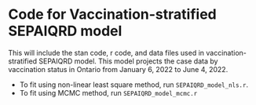 # Code for Vaccination-stratified SEPAIQRD model

This will include the stan code, r code, and data files used in vaccination-stratified SEPAIQRD model. This model projects the case data by vaccination status in Ontario from January 6, 2022 to June 4, 2022.  

- To fit using non-linear least square method, run `SEPAIQRD_model_nls.r`.
- To fit using MCMC method, run `SEPAIQRD_model_mcmc.r`
